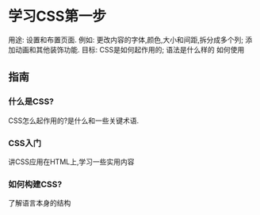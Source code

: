 # 学习CSS第一步
用途: 设置和布置页面. 
      例如:
        更改内容的字体,颜色,大小和间距,拆分成多个列;
        添加动画和其他装饰功能.
目标:   CSS是如何起作用的;
        语法是什么样的
        如何使用

## 指南
### 什么是CSS?
CSS怎么起作用的?是什么和一些关键术语.

### CSS入门
讲CSS应用在HTML上,学习一些实用内容

### 如何构建CSS?
了解语言本身的结构